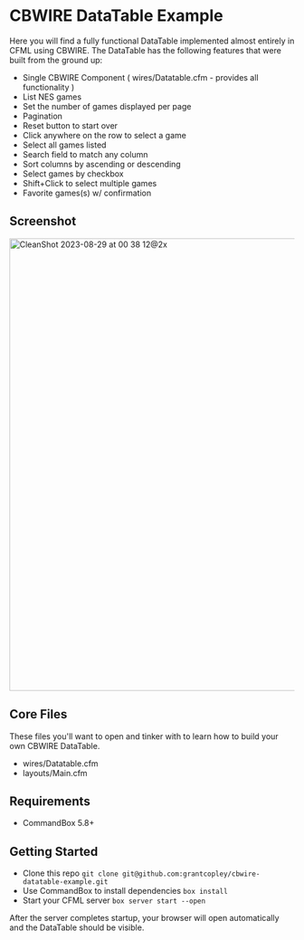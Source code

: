 # CBWIRE DataTable Example

Here you will find a fully functional DataTable implemented almost entirely in CFML using CBWIRE. The DataTable has the following features that were built from the ground up:

* Single CBWIRE Component ( wires/Datatable.cfm - provides all functionality )
* List NES games
* Set the number of games displayed per page
* Pagination
* Reset button to start over
* Click anywhere on the row to select a game
* Select all games listed
* Search field to match any column
* Sort columns by ascending or descending
* Select games by checkbox
* Shift+Click to select multiple games
* Favorite games(s) w/ confirmation

## Screenshot
<img width="800" alt="CleanShot 2023-08-29 at 00 38 12@2x" src="https://github.com/grantcopley/cbwire-datatable-example/assets/1197835/045181ca-0c87-4980-9879-d4e8b56aa452">

## Core Files

These files you'll want to open and tinker with to learn how to build your own CBWIRE DataTable.

* wires/Datatable.cfm
* layouts/Main.cfm

## Requirements

* CommandBox 5.8+

## Getting Started

* Clone this repo `git clone git@github.com:grantcopley/cbwire-datatable-example.git`
* Use CommandBox to install dependencies `box install`
* Start your CFML server `box server start --open`

After the server completes startup, your browser will open automatically and the DataTable should be visible.
